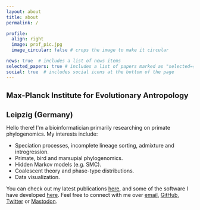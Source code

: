 ```yaml
---
layout: about
title: about
permalink: /

profile:
  align: right
  image: prof_pic.jpg
  image_circular: false # crops the image to make it circular

news: true  # includes a list of news items
selected_papers: true # includes a list of papers marked as "selected={true}"
social: true  # includes social icons at the bottom of the page
---
```


<h1 style="font-size:20px">Max-Planck Institute for Evolutionary Antropology</h1>
<h1 style="font-size:20px">Leipzig (Germany)</h1>

Hello there! I'm a bioinformatician primarily researching on primate phylogenomics. My interests include:
* Speciation processes, incomplete lineage sorting, admixture and introgression.
* Primate, bird and marsupial phylogenomics. 
* Hidden Markov models (e.g. SMC).
* Coalescent theory and phase-type distributions. 
* Data visualization. 

You can check out my latest publications [here](/publications/), and some of the software I have developed [here](/repositories/). Feel free to connect with me over [email](ikerrivas96@gmail.com), [GitHub](https://github.com/rivasiker/), [Twitter](https://twitter.com/irg_bio) or [Mastodon](https://ecoevo.social/@rivasiker). 
